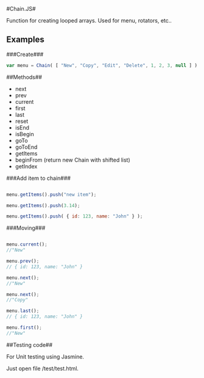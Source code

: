 #Chain.JS#

Function for creating looped arrays. Used for menu, rotators, etc..

## Examples ##

###Create###
```javascript
var menu = Chain( [ "New", "Copy", "Edit", "Delete", 1, 2, 3, null ] );
```
 
##Methods##
* next     
* prev     
* current  
* first    
* last     
* reset    
* isEnd    
* isBegin  
* goTo     
* goToEnd  
* getItems 
* beginFrom (return new Chain with shifted list)
* getIndex 

###Add item to chain###

```javascript

menu.getItems().push("new item");

menu.getItems().push(3.14);

menu.getItems().push( { id: 123, name: "John" } );

```

###Moving###

```javascript

menu.current();
//"New"

menu.prev();
// { id: 123, name: "John" }

menu.next();
//"New"

menu.next();
//"Copy"

menu.last();
// { id: 123, name: "John" }

menu.first();
//"New"

```




##Testing code##

For Unit testing using Jasmine.

Just open file /test/test.html.